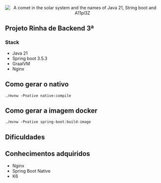 <div align="center" width="100%">
    <img alt="A comet in the solar system and the names of Java 21, String boot and A11pl3Z" src="/marcosisocram/A11pl3Z/blob/teste-readme/images/logo-ai.webp?raw=true" title="Logo"/>
</div>

## Projeto Rinha de Backend 3ª

### Stack

- Java 21
- Spring boot 3.5.3
- GraalVM
- Nginx

## Como gerar o nativo

```shell
./mvnw -Pnative native:compile
```


## Como gerar a imagem docker

```shell
./mvnw -Pnative spring-boot:build-image
```

## Dificuldades



## Conhecimentos adquiridos

- Nginx
- Spring Boot Native
- K6